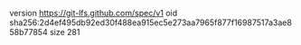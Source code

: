 version https://git-lfs.github.com/spec/v1
oid sha256:2d4ef495db92ed30f488ea915ec5e273aa7965f877f16987517a3ae858b77854
size 281

